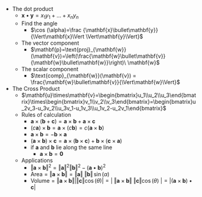 * The dot product
  * $\mathbf{x}\bullet\mathbf{y}=x_1y_1+...+x_ny_n$
  * Find the angle
    * $\cos (\alpha)=\frac {\mathbf{x}\bullet\mathbf{y}}{\Vert\mathbf{x}\Vert \Vert\mathbf{y}\Vert}$
  * The vector component
    * $\mathbf{p}=\text{proj}_{\mathbf{w}}(\mathbf{v})=\left(\frac{\mathbf{w}\bullet\mathbf{v}}{\mathbf{w}\bullet\mathbf{w}}\right)\ \mathbf{w}$
  * The scalar component
    * $\text{comp}_{\mathbf{w}}(\mathbf{v}) = \frac{\mathbf{w}\bullet\mathbf{v}}{\Vert\mathbf{w}\Vert}$
* The Cross Product
  * $\mathbf{u}\times\mathbf{v}=\begin{bmatrix}u_1\\u_2\\u_3\end{bmatrix}\times\begin{bmatrix}v_1\\v_2\\v_3\end{bmatrix}=\begin{bmatrix}u_2v_3-u_3v_2\\u_3v_1-u_1v_3\\u_1v_2-u_2v_1\end{bmatrix}$
  * Rules of calculation
    * $\mathbf{a}\times (\mathbf{b}+\mathbf{c}) = \mathbf{a}\times\mathbf{b}+\mathbf{a}\times\mathbf{c}$
    * $(c\mathbf{a})\times \mathbf{b} = \mathbf{a}\times(c\mathbf{b}) = c(\mathbf{a}\times\mathbf{b})$
    * $\mathbf{a}\times \mathbf{b} = -\mathbf{b}\times\mathbf{a}$
    * $(\mathbf{a}\times\mathbf{b})\times\mathbf{c} = \mathbf{a}\times(\mathbf{b}\times\mathbf{c}) + \mathbf{b}\times(\mathbf{c}\times\mathbf{a})$
    * if $\mathbf{a}$ and $\mathbf{b}$ lie along the same line
      * $\mathbf{a}\times \mathbf{b} = \mathbf{0}$
  * Applications 
    * $\Vert\mathbf{a}\times\mathbf{b}\Vert^2 = \Vert\mathbf{a}\Vert^2\Vert\mathbf{b}\Vert^2 - (\mathbf{a}\bullet\mathbf{b})^2$
    * $\text{Area} = \Vert\mathbf{a}\times\mathbf{b}\Vert =\Vert\mathbf{a}\Vert\ \Vert\mathbf{b}\Vert\,\sin(\alpha)$
    * $\text{Volume} = \Vert\mathbf{a}\times\mathbf{b}\Vert \big|\Vert\mathbf{c}\Vert\cos(\theta)\big| = \big|\ \Vert\mathbf{a}\times\mathbf{b}\Vert\ \Vert \mathbf{c}\Vert\cos(\theta)\ \big|=\big| (\mathbf{a}\times\mathbf{b})\bullet\mathbf{c}\big|$
